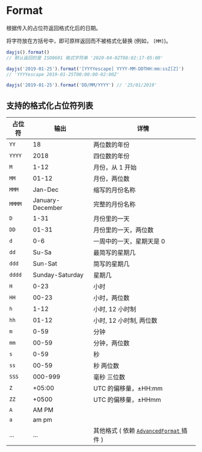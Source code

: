 # Format

根据传入的占位符返回格式化后的日期。

将字符放在方括号中，即可原样返回而不被格式化替换 (例如， `[MM]`)。

```js
dayjs().format() 
// 默认返回的是 ISO8601 格式字符串 '2020-04-02T08:02:17-05:00'

dayjs('2019-01-25').format('[YYYYescape] YYYY-MM-DDTHH:mm:ssZ[Z]') 
// 'YYYYescape 2019-01-25T00:00:00-02:00Z'

dayjs('2019-01-25').format('DD/MM/YYYY') // '25/01/2019'
```

## 支持的格式化占位符列表

| 占位符 | 输出             | 详情                                                         |
| ------ | ---------------- | ------------------------------------------------------------ |
| `YY`   | 18               | 两位数的年份                                                 |
| `YYYY` | 2018             | 四位数的年份                                                 |
| `M`    | 1-12             | 月份，从 1 开始                                              |
| `MM`   | 01-12            | 月份，两位数                                                 |
| `MMM`  | Jan-Dec          | 缩写的月份名称                                               |
| `MMMM` | January-December | 完整的月份名称                                               |
| `D`    | 1-31             | 月份里的一天                                                 |
| `DD`   | 01-31            | 月份里的一天，两位数                                         |
| `d`    | 0-6              | 一周中的一天，星期天是 0                                     |
| `dd`   | Su-Sa            | 最简写的星期几                                               |
| `ddd`  | Sun-Sat          | 简写的星期几                                                 |
| `dddd` | Sunday-Saturday  | 星期几                                                       |
| `H`    | 0-23             | 小时                                                         |
| `HH`   | 00-23            | 小时，两位数                                                 |
| `h`    | 1-12             | 小时, 12 小时制                                              |
| `hh`   | 01-12            | 小时, 12 小时制, 两位数                                      |
| `m`    | 0-59             | 分钟                                                         |
| `mm`   | 00-59            | 分钟，两位数                                                 |
| `s`    | 0-59             | 秒                                                           |
| `ss`   | 00-59            | 秒 两位数                                                    |
| `SSS`  | 000-999          | 毫秒 三位数                                                  |
| `Z`    | +05:00           | UTC 的偏移量，±HH:mm                                         |
| `ZZ`   | +0500            | UTC 的偏移量，±HHmm                                          |
| `A`    | AM PM            |                                                              |
| `a`    | am pm            |                                                              |
| ...    | ...              | 其他格式 ( 依赖 [`AdvancedFormat` ](https://day.js.org/docs/zh-CN/plugin/advanced-format)插件 ) |

